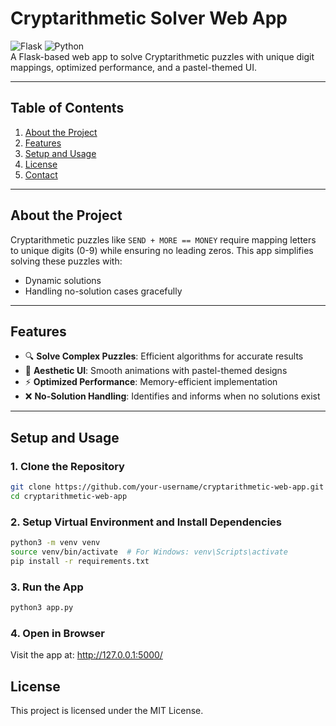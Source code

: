 # Cryptarithmetic Solver Web App

![Flask](https://img.shields.io/badge/Flask-v2.2.3-blue) ![Python](https://img.shields.io/badge/Python-v3.7+-yellow)  
A Flask-based web app to solve Cryptarithmetic puzzles with unique digit mappings, optimized performance, and a pastel-themed UI.

---

## Table of Contents
1. [About the Project](#about-the-project)  
2. [Features](#features)  
3. [Setup and Usage](#setup-and-usage)  
4. [License](#license)  
5. [Contact](#contact)  

---

## About the Project
Cryptarithmetic puzzles like `SEND + MORE == MONEY` require mapping letters to unique digits (0-9) while ensuring no leading zeros. This app simplifies solving these puzzles with:  
- Dynamic solutions  
- Handling no-solution cases gracefully  

---

## Features
- 🔍 **Solve Complex Puzzles**: Efficient algorithms for accurate results  
- 🎨 **Aesthetic UI**: Smooth animations with pastel-themed designs  
- ⚡ **Optimized Performance**: Memory-efficient implementation  
- ❌ **No-Solution Handling**: Identifies and informs when no solutions exist  

---

## Setup and Usage

### 1. Clone the Repository  
```bash
git clone https://github.com/your-username/cryptarithmetic-web-app.git
cd cryptarithmetic-web-app
```
### 2. Setup Virtual Environment and Install Dependencies
```bash
python3 -m venv venv
source venv/bin/activate  # For Windows: venv\Scripts\activate
pip install -r requirements.txt
```
### 3. Run the App
```bash
python3 app.py
```
### 4. Open in Browser
Visit the app at: http://127.0.0.1:5000/

## License
This project is licensed under the MIT License.
